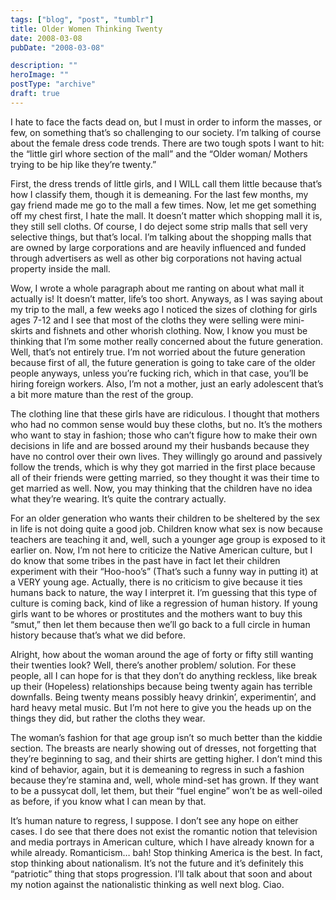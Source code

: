 ```yaml
---
tags: ["blog", "post", "tumblr"]
title: Older Women Thinking Twenty
date: 2008-03-08
pubDate: "2008-03-08"

description: ""
heroImage: ""
postType: "archive"
draft: true
---
```




I hate to face the facts dead on, but I must in order to inform the masses, or few, on something that’s so challenging to our society. I’m talking of course about the female dress code trends. There are two tough spots I want to hit: the “little girl whore section of the mall” and the “Older woman/ Mothers trying to be hip like they’re twenty.”

First, the dress trends of little girls, and I WILL call them little because that’s how I classify them, though it is demeaning. For the last few months, my gay friend made me go to the mall a few times. Now, let me get something off my chest first, I hate the mall. It doesn’t matter which shopping mall it is, they still sell cloths. Of course, I do deject some strip malls that sell very selective things, but that’s local. I’m talking about the shopping malls that are owned by large corporations and are heavily influenced and funded through advertisers as well as other big corporations not having actual property inside the mall.

Wow, I wrote a whole paragraph about me ranting on about what mall it actually is! It doesn’t matter, life’s too short. Anyways, as I was saying about my trip to the mall, a few weeks ago I noticed the sizes of clothing for girls ages 7-12 and I see that most of the cloths they were selling were mini-skirts and fishnets and other whorish clothing. Now, I know you must be thinking that I’m some mother really concerned about the future generation. Well, that’s not entirely true. I’m not worried about the future generation because first of all, the future generation is going to take care of the older people anyways, unless you’re fucking rich, which in that case, you’ll be hiring foreign workers. Also, I’m not a mother, just an early adolescent that’s a bit more mature than the rest of the group.

The clothing line that these girls have are ridiculous. I thought that mothers who had no common sense would buy these cloths, but no. It’s the mothers who want to stay in fashion; those who can’t figure how to make their own decisions in life and are bossed around my their husbands because they have no control over their own lives. They willingly go around and passively follow the trends, which is why they got married in the first place because all of their friends were getting married, so they thought it was their time to get married as well. Now, you may thinking that the children have no idea what they’re wearing. It’s quite the contrary actually.

For an older generation who wants their children to be sheltered by the sex in life is not doing quite a good job. Children know what sex is now because teachers are teaching it and, well, such a younger age group is exposed to it earlier on. Now, I’m not here to criticize the Native American culture, but I do know that some tribes in the past have in fact let their children experiment with their “Hoo-hoo’s” (That’s such a funny way in putting it) at a VERY young age. Actually, there is no criticism to give because it ties humans back to nature, the way I interpret it. I’m guessing that this type of culture is coming back, kind of like a regression of human history. If young girls want to be whores or prostitutes and the mothers want to buy this “smut,” then let them because then we’ll go back to a full circle in human history because that’s what we did before.

Alright, how about the woman around the age of forty or fifty still wanting their twenties look? Well, there’s another problem/ solution. For these people, all I can hope for is that they don’t do anything reckless, like break up their (Hopeless) relationships because being twenty again has terrible downfalls. Being twenty means possibly heavy drinkin’, experimentin’, and hard heavy metal music. But I’m not here to give you the heads up on the things they did, but rather the cloths they wear.

The woman’s fashion for that age group isn’t so much better than the kiddie section. The breasts are nearly showing out of dresses, not forgetting that they’re beginning to sag, and their shirts are getting higher. I don’t mind this kind of behavior, again, but it is demeaning to regress in such a fashion because they’re stamina and, well, whole mind-set has grown. If they want to be a pussycat doll, let them, but their “fuel engine” won’t be as well-oiled as before, if you know what I can mean by that.

It’s human nature to regress, I suppose. I don’t see any hope on either cases. I do see that there does not exist the romantic notion that television and media portrays in American culture, which I have already known for a while already. Romanticism… bah! Stop thinking America is the best. In fact, stop thinking about nationalism. It’s not the future and it’s definitely this “patriotic” thing that stops progression. I’ll talk about that soon and about my notion against the nationalistic thinking as well next blog. Ciao.
